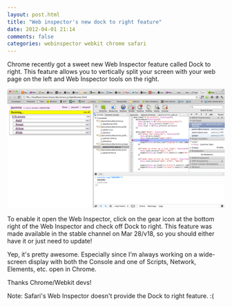 ```yaml
---
layout: post.html
title: "Web inspector's new dock to right feature"
date: 2012-04-01 21:14
comments: false
categories: webinspector webkit chrome safari
---
```


Chrome recently got a sweet new Web Inspector feature called Dock to right.
This feature allows you to vertically split your screen with your web page on
the left and Web Inspector tools on the right.

<img src="images/web-inspector-dock-to-right.png">

To enable it open the Web Inspector, click on the gear icon at the bottom right
of the Web Inspector and check off Dock to right. This feature was made
available in the stable channel on Mar 28/v18, so you should either have it or
just need to update!

Yep, it's pretty awesome. Especially since I'm always working on a wide-screen
display with both the Console and one of Scripts, Network, Elements, etc. open
in Chrome.

Thanks Chrome/Webkit devs!

Note: Safari's Web Inspector doesn't provide the Dock to right feature. :(
